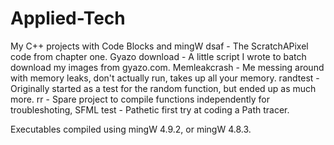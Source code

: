# Applied-Tech
My C++ projects with Code Blocks and mingW
dsaf           - The ScratchAPixel code from chapter one.
Gyazo download - A little script I wrote to batch download my images from gyazo.com.
Memleakcrash   - Me messing around with memory leaks, don't actually run, takes up all your memory.
randtest       - Originally started as a test for the random function, but ended up as much more.
rr             - Spare project to compile functions independently for troubleshoting,
SFML test      - Pathetic first try at coding a Path tracer.

Executables compiled using mingW 4.9.2, or mingW 4.8.3.
